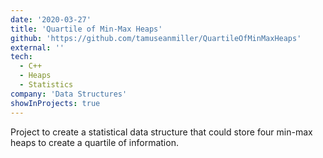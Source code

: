 ```yaml
---
date: '2020-03-27'
title: 'Quartile of Min-Max Heaps'
github: 'https://github.com/tamuseanmiller/QuartileOfMinMaxHeaps'
external: ''
tech:
  - C++
  - Heaps
  - Statistics
company: 'Data Structures'
showInProjects: true
---
```


Project to create a statistical data structure that could store four min-max heaps to create a quartile of information.
